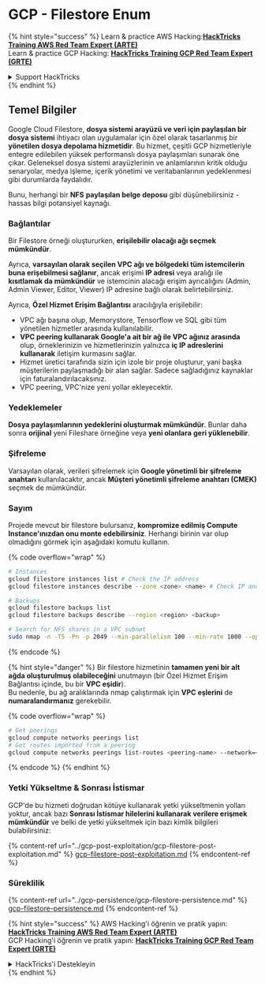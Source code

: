 # GCP - Filestore Enum

{% hint style="success" %}
Learn & practice AWS Hacking:<img src="../../../.gitbook/assets/image (1) (1) (1) (1).png" alt="" data-size="line">[**HackTricks Training AWS Red Team Expert (ARTE)**](https://training.hacktricks.xyz/courses/arte)<img src="../../../.gitbook/assets/image (1) (1) (1) (1).png" alt="" data-size="line">\
Learn & practice GCP Hacking: <img src="../../../.gitbook/assets/image (2) (1).png" alt="" data-size="line">[**HackTricks Training GCP Red Team Expert (GRTE)**<img src="../../../.gitbook/assets/image (2) (1).png" alt="" data-size="line">](https://training.hacktricks.xyz/courses/grte)

<details>

<summary>Support HackTricks</summary>

* Check the [**subscription plans**](https://github.com/sponsors/carlospolop)!
* **Join the** 💬 [**Discord group**](https://discord.gg/hRep4RUj7f) or the [**telegram group**](https://t.me/peass) or **follow** us on **Twitter** 🐦 [**@hacktricks\_live**](https://twitter.com/hacktricks_live)**.**
* **Share hacking tricks by submitting PRs to the** [**HackTricks**](https://github.com/carlospolop/hacktricks) and [**HackTricks Cloud**](https://github.com/carlospolop/hacktricks-cloud) github repos.

</details>
{% endhint %}

## Temel Bilgiler

Google Cloud Filestore, **dosya sistemi arayüzü ve veri için paylaşılan bir dosya sistemi** ihtiyacı olan uygulamalar için özel olarak tasarlanmış bir **yönetilen dosya depolama hizmetidir**. Bu hizmet, çeşitli GCP hizmetleriyle entegre edilebilen yüksek performanslı dosya paylaşımları sunarak öne çıkar. Geleneksel dosya sistemi arayüzlerinin ve anlamlarının kritik olduğu senaryolar, medya işleme, içerik yönetimi ve veritabanlarının yedeklenmesi gibi durumlarda faydalıdır.

Bunu, herhangi bir **NFS** **paylaşılan belge deposu** gibi düşünebilirsiniz - hassas bilgi potansiyel kaynağı.

### Bağlantılar

Bir Filestore örneği oluştururken, **erişilebilir olacağı ağı seçmek mümkündür**.

Ayrıca, **varsayılan olarak seçilen VPC ağı ve bölgedeki tüm istemcilerin buna erişebilmesi sağlanır**, ancak erişimi **IP adresi** veya aralığı ile **kısıtlamak da mümkündür** ve istemcinin alacağı erişim ayrıcalığını (Admin, Admin Viewer, Editor, Viewer) IP adresine bağlı olarak belirtebilirsiniz.

Ayrıca, **Özel Hizmet Erişim Bağlantısı** aracılığıyla erişilebilir:

* VPC ağı başına olup, Memorystore, Tensorflow ve SQL gibi tüm yönetilen hizmetler arasında kullanılabilir.
* **VPC peering kullanarak Google'a ait bir ağ ile VPC ağınız arasında** olup, örneklerinizin ve hizmetlerinizin yalnızca **iç IP adreslerini kullanarak** iletişim kurmasını sağlar.
* Hizmet üretici tarafında sizin için izole bir proje oluşturur, yani başka müşterilerin paylaşmadığı bir alan sağlar. Sadece sağladığınız kaynaklar için faturalandırılacaksınız.
* VPC peering, VPC'nize yeni yollar ekleyecektir.

### Yedeklemeler

**Dosya paylaşımlarının yedeklerini oluşturmak mümkündür**. Bunlar daha sonra **orijinal** yeni Fileshare örneğine veya **yeni olanlara** **geri yüklenebilir**.

### Şifreleme

Varsayılan olarak, verileri şifrelemek için **Google yönetimli bir şifreleme anahtarı** kullanılacaktır, ancak **Müşteri yönetimli şifreleme anahtarı (CMEK)** seçmek de mümkündür.

### Sayım

Projede mevcut bir filestore bulursanız, **kompromize edilmiş Compute Instance'ınızdan onu monte edebilirsiniz**. Herhangi birinin var olup olmadığını görmek için aşağıdaki komutu kullanın.

{% code overflow="wrap" %}
```bash
# Instances
gcloud filestore instances list # Check the IP address
gcloud filestore instances describe --zone <zone> <name> # Check IP and access restrictions

# Backups
gcloud filestore backups list
gcloud filestore backups describe --region <region> <backup>

# Search for NFS shares in a VPC subnet
sudo nmap -n -T5 -Pn -p 2049 --min-parallelism 100 --min-rate 1000 --open 10.99.160.2/20
```
{% endcode %}

{% hint style="danger" %}
Bir filestore hizmetinin **tamamen yeni bir alt ağda oluşturulmuş olabileceğini** unutmayın (bir Özel Hizmet Erişim Bağlantısı içinde, bu bir **VPC eşidir**).\
Bu nedenle, bu ağ aralıklarında nmap çalıştırmak için **VPC eşlerini** de **numaralandırmanız** gerekebilir.

{% code overflow="wrap" %}
```bash
# Get peerings
gcloud compute networks peerings list
# Get routes imported from a peering
gcloud compute networks peerings list-routes <peering-name> --network=<network-name> --region=<region> --direction=INCOMING
```
{% endcode %}
{% endhint %}

### Yetki Yükseltme & Sonrası İstismar

GCP'de bu hizmeti doğrudan kötüye kullanarak yetki yükseltmenin yolları yoktur, ancak bazı **Sonrası İstismar hilelerini kullanarak verilere erişmek mümkündür** ve belki de yetki yükseltmek için bazı kimlik bilgileri bulabilirsiniz:

{% content-ref url="../gcp-post-exploitation/gcp-filestore-post-exploitation.md" %}
[gcp-filestore-post-exploitation.md](../gcp-post-exploitation/gcp-filestore-post-exploitation.md)
{% endcontent-ref %}

### Süreklilik

{% content-ref url="../gcp-persistence/gcp-filestore-persistence.md" %}
[gcp-filestore-persistence.md](../gcp-persistence/gcp-filestore-persistence.md)
{% endcontent-ref %}

{% hint style="success" %}
AWS Hacking'i öğrenin ve pratik yapın:<img src="../../../.gitbook/assets/image (1) (1) (1) (1).png" alt="" data-size="line">[**HackTricks Training AWS Red Team Expert (ARTE)**](https://training.hacktricks.xyz/courses/arte)<img src="../../../.gitbook/assets/image (1) (1) (1) (1).png" alt="" data-size="line">\
GCP Hacking'i öğrenin ve pratik yapın: <img src="../../../.gitbook/assets/image (2) (1).png" alt="" data-size="line">[**HackTricks Training GCP Red Team Expert (GRTE)**<img src="../../../.gitbook/assets/image (2) (1).png" alt="" data-size="line">](https://training.hacktricks.xyz/courses/grte)

<details>

<summary>HackTricks'i Destekleyin</summary>

* [**abonelik planlarını**](https://github.com/sponsors/carlospolop) kontrol edin!
* **💬 [**Discord grubuna**](https://discord.gg/hRep4RUj7f) veya [**telegram grubuna**](https://t.me/peass) katılın ya da **Twitter'da** 🐦 [**@hacktricks\_live**](https://twitter.com/hacktricks_live)**'ı takip edin.**
* **Hacking hilelerini paylaşmak için** [**HackTricks**](https://github.com/carlospolop/hacktricks) ve [**HackTricks Cloud**](https://github.com/carlospolop/hacktricks-cloud) github reposuna PR gönderin.

</details>
{% endhint %}
